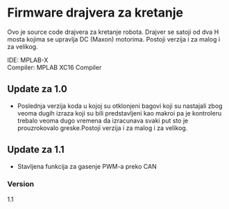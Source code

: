 # Firmware drajvera za kretanje

Ovo je source code drajvera za kretanje robota. Drajver se satoji od dva H mosta kojima se upravlja DC (Maxon) motorima. Postoji verzija i za malog i za velikog.

IDE:      MPLAB-X                                                                                                       
Compiler: MPLAB XC16 Compiler


## Update za 1.0

- Poslednja verzija koda u kojoj su otklonjeni bagovi koji su nastajali zbog veoma dugih izraza koji su bili predstavljeni kao makroi pa je kontroleru trebalo veoma dugo vremena da izracunava svaki put sto je prouzrokovalo greske.Postoji verzija i za malog i za velikog.

## Update za 1.1

- Stavljena funkcija za gasenje PWM-a preko CAN

### Version
1.1
